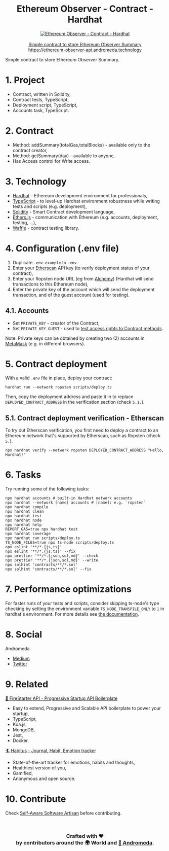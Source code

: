 <h1 align="center">Ethereum Observer - Contract - Hardhat</h1>
<p align="center">
  <a href="https://ethereum-observer-api.andromeda.technology"><img src="./storage/static/hero.jpg"  alt="Ethereum Observer - Contract - Hardhat" /></a>
  <br />
  <br />
  <a href="https://ethereum-observer-api.andromeda.technology">Simple contract to store Ethereum Observer Summary</a>
  <br />
  <a href="https://ethereum-observer-api.andromeda.technology">https://ethereum-observer-api.andromeda.technology</a>
</p>

Simple contract to store Ethereum Observer Summary.

# 1. Project

- Contract, written in Solidity,
- Contract tests, TypeScript,
- Deployment script, TypeScript,
- Accounts task, TypeScript.

# 2. Contract

- Method: addSummary(totalGas,totalBlocks) - available only to the contract creator,
- Method: getSummary(day) - available to anyone,
- Has Access control for Write access.

# 3. Technology

- [Hardhat](https://hardhat.org/) - Ethereum development environment for professionals,
- [TypeScript](https://www.typescriptlang.org/) - to level-up Hardhat environment robustness while writing tests and scripts (e.g. deployment),
- [Solidity](https://soliditylang.org/) - Smart Contract development language,
- [Ethers.js](https://docs.ethers.io/) - communication with Ethereum (e.g. accounts, deployment, testing, ...),
- [Waffle](https://getwaffle.io/) - contract testing library.

# 4. Configuration (.env file)

1. Duplicate `.env.example` to `.env`.
2. Enter your [Etherscan](https://etherscan.io/) API key (to verify deployment status of your contract),
3. Enter your Ropsten node URL (eg from [Alchemy](https://www.alchemy.com/)) (Hardhat will send transactions to this Ethereum node),
4. Enter the private key of the account which will send the deployment transaction, and of the guest account (used for testing).

## 4.1. Accounts

- Set `PRIVATE_KEY` - creator of the Contract,
- Set `PRIVATE_KEY_GUEST` - used to [test access rights to Contract methods](https://hardhat.org/guides/waffle-testing.html#testing-from-a-different-account).

Note: Private keys can be obtained by creating two (2) accounts in [MetaMask](https://metamask.io/) (e.g. in different browsers).

# 5. Contract deployment

With a valid `.env` file in place, deploy your contract:

```shell
hardhat run --network ropsten scripts/deploy.ts
```

Then, copy the deployment address and paste it in to replace `DEPLOYED_CONTRACT_ADDRESS` in the verification section (check `5.1.`).

## 5.1. Contract deployment verification - Etherscan

To try out Etherscan verification, you first need to deploy a contract to an Ethereum network that's supported by Etherscan, such as Ropsten (check `5.`).

```shell
npx hardhat verify --network ropsten DEPLOYED_CONTRACT_ADDRESS "Hello, Hardhat!"
```

# 6. Tasks

Try running some of the following tasks:

```shell
npx hardhat accounts # built-in Hardhat network accounts
npx hardhat --network [name] accounts # [name]: e.g. `ropsten`
npx hardhat compile
npx hardhat clean
npx hardhat test
npx hardhat node
npx hardhat help
REPORT_GAS=true npx hardhat test
npx hardhat coverage
npx hardhat run scripts/deploy.ts
TS_NODE_FILES=true npx ts-node scripts/deploy.ts
npx eslint '**/*.{js,ts}'
npx eslint '**/*.{js,ts}' --fix
npx prettier '**/*.{json,sol,md}' --check
npx prettier '**/*.{json,sol,md}' --write
npx solhint 'contracts/**/*.sol'
npx solhint 'contracts/**/*.sol' --fix
```

# 7. Performance optimizations

For faster runs of your tests and scripts, consider skipping ts-node's type checking by setting the environment variable `TS_NODE_TRANSPILE_ONLY` to `1` in hardhat's environment. For more details see [the documentation](https://hardhat.org/guides/typescript.html#performance-optimizations).

# 8. Social

Andromeda

- [Medium](https://medium.com/andromeda-technology)
- [Twitter](https://twitter.com/andromeda_node)

# 9. Related

[🚀 FireStarter API - Progressive Startup API Boilerplate](https://github.com/moltouni/firestarter-api)

- Easy to extend, Progressive and Scalable API boilerplate to power your startup,
- TypeScript,
- Koa.js,
- MongoDB,
- Jest,
- Docker.

[🏄 Habitus - Journal, Habit, Emotion tracker](https://github.com/AndromedaTechnology/habitus)

- State-of-the-art tracker for emotions, habits and thoughts,
- Healthiest version of you,
- Gamified,
- Anonymous and open source.

# 10. Contribute

Check [Self-Aware Software Artisan](http://selfawaresoftwareartisan.com) before contributing.

<br/>
<h3 align="center">
  Crafted with ❤️ <br />
  by contributors around the 🌍 World and <a href="https://andromeda.technology/">🌌 Andromeda</a>.
</h3>
